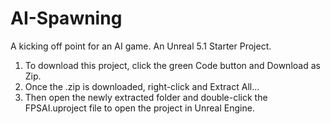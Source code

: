 # AI-Spawning
A kicking off point for an AI game. An Unreal 5.1 Starter Project.

1. To download this project, click the green Code button and Download as Zip.
1. Once the .zip is downloaded, right-click and Extract All...
1. Then open the newly extracted folder and double-click the FPSAI.uproject file to open the project in Unreal Engine.
